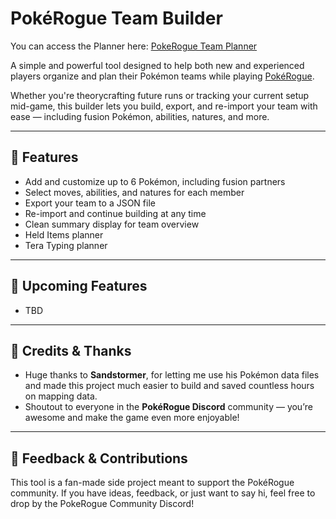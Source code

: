 # PokéRogue Team Builder

You can access the Planner here: [PokeRogue Team Planner](https://triickstr.github.io/PokeRogue-Team-Planner/)

A simple and powerful tool designed to help both new and experienced players organize and plan their Pokémon teams while playing [PokéRogue](https://pokerogue.net/).

Whether you're theorycrafting future runs or tracking your current setup mid-game, this builder lets you build, export, and re-import your team with ease — including fusion Pokémon, abilities, natures, and more.

---

## 🔧 Features

- Add and customize up to 6 Pokémon, including fusion partners  
- Select moves, abilities, and natures for each member  
- Export your team to a JSON file  
- Re-import and continue building at any time  
- Clean summary display for team overview  
- Held Items planner
- Tera Typing planner

---

## 🧪 Upcoming Features

- TBD

---

## 🙌 Credits & Thanks

- Huge thanks to **Sandstormer**, for letting me use his Pokémon data files and made this project much easier to build and saved countless hours on mapping data.  
- Shoutout to everyone in the **PokéRogue Discord** community — you’re awesome and make the game even more enjoyable!  

---

## 💬 Feedback & Contributions

This tool is a fan-made side project meant to support the PokéRogue community. If you have ideas, feedback, or just want to say hi, feel free to drop by the PokeRogue Community Discord!
